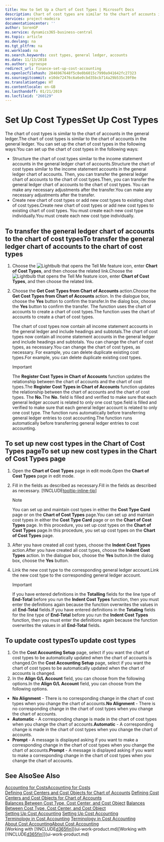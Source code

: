 ```yaml
---
title: How to Set Up a Chart of Cost Types | Microsoft Docs
description: Chart of cost types are similar to the chart of accounts in the general ledger.
services: project-madeira
documentationcenter: ''
author: SorenGP
ms.service: dynamics365-business-central
ms.topic: article
ms.devlang: na
ms.tgt_pltfrm: na
ms.workload: na
ms.search.keywords: cost types, general ledger, accounts
ms.date: 11/13/2018
ms.author: sgroespe
redirect_url: finance-set-up-cost-accounting
ms.openlocfilehash: 2846967648f5c0e0b6015c7990a941642fc27323
ms.sourcegitcommit: e10de72476c6a6e0cbd35bcb714a29b535c39f0e
ms.translationtype: HT
ms.contentlocale: en-GB
ms.lasthandoff: 01/21/2019
ms.locfileid: "260129"
---
```

# <a name="set-up-cost-types"></a><span data-ttu-id="012ac-103">Set Up Cost Types</span><span class="sxs-lookup"><span data-stu-id="012ac-103">Set Up Cost Types</span></span>
<span data-ttu-id="012ac-104">The chart of cost types is similar to the chart of accounts in the general ledger.</span><span class="sxs-lookup"><span data-stu-id="012ac-104">The chart of cost types is similar to the chart of accounts in the general ledger.</span></span> <span data-ttu-id="012ac-105">You can set up the chart of cost types in the following ways:</span><span class="sxs-lookup"><span data-stu-id="012ac-105">You can set up the chart of cost types in the following ways:</span></span>  

-   <span data-ttu-id="012ac-106">Structure the chart of cost types similar to the income statement accounts in the general ledger chart of accounts.</span><span class="sxs-lookup"><span data-stu-id="012ac-106">Structure the chart of cost types similar to the income statement accounts in the general ledger chart of accounts.</span></span> <span data-ttu-id="012ac-107">Then, you can transfer the general ledger chart of accounts to the chart of cost types.</span><span class="sxs-lookup"><span data-stu-id="012ac-107">Then, you can transfer the general ledger chart of accounts to the chart of cost types.</span></span> <span data-ttu-id="012ac-108">You can make any necessary adjustments after the transfer.</span><span class="sxs-lookup"><span data-stu-id="012ac-108">You can make any necessary adjustments after the transfer.</span></span>  
-   <span data-ttu-id="012ac-109">Create new chart of cost types or add new cost types to existing chart of cost types.</span><span class="sxs-lookup"><span data-stu-id="012ac-109">Create new chart of cost types or add new cost types to existing chart of cost types.</span></span> <span data-ttu-id="012ac-110">You must create each new cost type individually.</span><span class="sxs-lookup"><span data-stu-id="012ac-110">You must create each new cost type individually.</span></span>  

## <a name="to-transfer-the-general-ledger-chart-of-accounts-to-the-chart-of-cost-types"></a><span data-ttu-id="012ac-111">To transfer the general ledger chart of accounts to the chart of cost types</span><span class="sxs-lookup"><span data-stu-id="012ac-111">To transfer the general ledger chart of accounts to the chart of cost types</span></span>  
1.  <span data-ttu-id="012ac-112">Choose the ![Lightbulb that opens the Tell Me feature](media/ui-search/search_small.png "Tell me what you want to do") icon, enter **Chart of Cost Types**, and then choose the related link.</span><span class="sxs-lookup"><span data-stu-id="012ac-112">Choose the ![Lightbulb that opens the Tell Me feature](media/ui-search/search_small.png "Tell me what you want to do") icon, enter **Chart of Cost Types**, and then choose the related link.</span></span>  
2.  <span data-ttu-id="012ac-113">Choose the **Get Cost Types from Chart of Accounts** action.</span><span class="sxs-lookup"><span data-stu-id="012ac-113">Choose the **Get Cost Types from Chart of Accounts** action.</span></span> <span data-ttu-id="012ac-114">In the dialogue box, choose the **Yes** button to confirm the transfer.</span><span class="sxs-lookup"><span data-stu-id="012ac-114">In the dialog box, choose the **Yes** button to confirm the transfer.</span></span> <span data-ttu-id="012ac-115">The function uses the chart of accounts to create a chart of cost types.</span><span class="sxs-lookup"><span data-stu-id="012ac-115">The function uses the chart of accounts to create a chart of cost types.</span></span>  

    <span data-ttu-id="012ac-116">The chart of cost types now contain all income statement accounts in the general ledger and include headings and subtotals.</span><span class="sxs-lookup"><span data-stu-id="012ac-116">The chart of cost types now contain all income statement accounts in the general ledger and include headings and subtotals.</span></span> <span data-ttu-id="012ac-117">You can change the chart of cost types, as necessary.</span><span class="sxs-lookup"><span data-stu-id="012ac-117">You can change the chart of cost types, as necessary.</span></span> <span data-ttu-id="012ac-118">For example, you can delete duplicate existing cost types.</span><span class="sxs-lookup"><span data-stu-id="012ac-118">For example, you can delete duplicate existing cost types.</span></span>  

    > [!IMPORTANT]  
    >  <span data-ttu-id="012ac-119">The **Register Cost Types in Chart of Accounts** function updates the relationship between the chart of accounts and the chart of cost types.</span><span class="sxs-lookup"><span data-stu-id="012ac-119">The **Register Cost Types in Chart of Accounts** function updates the relationship between the chart of accounts and the chart of cost types.</span></span> <span data-ttu-id="012ac-120">The **No.**</span><span class="sxs-lookup"><span data-stu-id="012ac-120">The **No.**</span></span> <span data-ttu-id="012ac-121">field is filled and verified to make sure that each general ledger account is related to only one cost type.</span><span class="sxs-lookup"><span data-stu-id="012ac-121">field is filled and verified to make sure that each general ledger account is related to only one cost type.</span></span> <span data-ttu-id="012ac-122">The function runs automatically before transferring general ledger entries to cost accounting.</span><span class="sxs-lookup"><span data-stu-id="012ac-122">The function runs automatically before transferring general ledger entries to cost accounting.</span></span>  

## <a name="to-set-up-new-cost-types-in-the-chart-of-cost-types-page"></a><span data-ttu-id="012ac-123">To set up new cost types in the Chart of Cost Types page</span><span class="sxs-lookup"><span data-stu-id="012ac-123">To set up new cost types in the Chart of Cost Types page</span></span>  
1.  <span data-ttu-id="012ac-124">Open the **Chart of Cost Types** page in edit mode.</span><span class="sxs-lookup"><span data-stu-id="012ac-124">Open the **Chart of Cost Types** page in edit mode.</span></span>  
2.  <span data-ttu-id="012ac-125">Fill in the fields as described as necessary.</span><span class="sxs-lookup"><span data-stu-id="012ac-125">Fill in the fields as described as necessary.</span></span> [!INCLUDE[tooltip-inline-tip](includes/tooltip-inline-tip_md.md)]

    > [!NOTE]  
    >  <span data-ttu-id="012ac-126">You can set up and maintain cost types in either the **Cost Type Card** page or on the **Chart of Cost Types** page.</span><span class="sxs-lookup"><span data-stu-id="012ac-126">You can set up and maintain cost types in either the **Cost Type Card** page or on the **Chart of Cost Types** page.</span></span> <span data-ttu-id="012ac-127">In this procedure, you set up cost types on the **Chart of Cost Types** page.</span><span class="sxs-lookup"><span data-stu-id="012ac-127">In this procedure, you set up cost types on the **Chart of Cost Types** page.</span></span>

3.  <span data-ttu-id="012ac-128">After you have created all cost types, choose the **Indent Cost Types** action.</span><span class="sxs-lookup"><span data-stu-id="012ac-128">After you have created all cost types, choose the **Indent Cost Types** action.</span></span> <span data-ttu-id="012ac-129">In the dialogue box, choose the **Yes** button.</span><span class="sxs-lookup"><span data-stu-id="012ac-129">In the dialog box, choose the **Yes** button.</span></span>  
4.  <span data-ttu-id="012ac-130">Link the new cost type to the corresponding general ledger account.</span><span class="sxs-lookup"><span data-stu-id="012ac-130">Link the new cost type to the corresponding general ledger account.</span></span>  

    > [!IMPORTANT]  
    >  <span data-ttu-id="012ac-131">If you have entered definitions in the **Totalling** fields for the line type of **End-Total** before you run the **Indent Cost Types** function, then you must enter the definitions again because the function overwrites the values in all **End-Total** fields.</span><span class="sxs-lookup"><span data-stu-id="012ac-131">If you have entered definitions in the **Totaling** fields for the line type of **End-Total** before you run the **Indent Cost Types** function, then you must enter the definitions again because the function overwrites the values in all **End-Total** fields.</span></span>  

## <a name="to-update-cost-types"></a><span data-ttu-id="012ac-132">To update cost types</span><span class="sxs-lookup"><span data-stu-id="012ac-132">To update cost types</span></span>  
1.  <span data-ttu-id="012ac-133">On the **Cost Accounting Setup** page, select if you want the chart of cost types to be automatically updated when the chart of accounts is changed.</span><span class="sxs-lookup"><span data-stu-id="012ac-133">On the **Cost Accounting Setup** page, select if you want the chart of cost types to be automatically updated when the chart of accounts is changed.</span></span>  
2.  <span data-ttu-id="012ac-134">In the **Align G/L Account** field, you can choose from the following options.</span><span class="sxs-lookup"><span data-stu-id="012ac-134">In the **Align G/L Account** field, you can choose from the following options.</span></span>  

- <span data-ttu-id="012ac-135">**No Alignment** - There is no corresponding change in the chart of cost types when you change the chart of accounts.</span><span class="sxs-lookup"><span data-stu-id="012ac-135">**No Alignment** - There is no corresponding change in the chart of cost types when you change the chart of accounts.</span></span>  
- <span data-ttu-id="012ac-136">**Automatic** - A corresponding change is made in the chart of cost types when you change the chart of accounts.</span><span class="sxs-lookup"><span data-stu-id="012ac-136">**Automatic** - A corresponding change is made in the chart of cost types when you change the chart of accounts.</span></span>  
- <span data-ttu-id="012ac-137">**Prompt** - A message is displayed asking if you want to make a corresponding change in the chart of cost types when you change the chart of accounts.</span><span class="sxs-lookup"><span data-stu-id="012ac-137">**Prompt** - A message is displayed asking if you want to make a corresponding change in the chart of cost types when you change the chart of accounts.</span></span>  

## <a name="see-also"></a><span data-ttu-id="012ac-138">See Also</span><span class="sxs-lookup"><span data-stu-id="012ac-138">See Also</span></span>  
[<span data-ttu-id="012ac-139">Accounting for Costs</span><span class="sxs-lookup"><span data-stu-id="012ac-139">Accounting for Costs</span></span>](finance-manage-cost-accounting.md)  
<span data-ttu-id="012ac-140">[Defining Cost Centers and Cost Objects for Chart of Accounts](finance-defining-cost-centers-and-cost-objects-for-chart-of-accounts.md) </span><span class="sxs-lookup"><span data-stu-id="012ac-140">[Defining Cost Centers and Cost Objects for Chart of Accounts](finance-defining-cost-centers-and-cost-objects-for-chart-of-accounts.md) </span></span>  
<span data-ttu-id="012ac-141">[Balances Between Cost Type, Cost Center, and Cost Object](finance-balances-between-cost-type-cost-center-and-cost-object.md) </span><span class="sxs-lookup"><span data-stu-id="012ac-141">[Balances Between Cost Type, Cost Center, and Cost Object](finance-balances-between-cost-type-cost-center-and-cost-object.md) </span></span>  
<span data-ttu-id="012ac-142">[Setting Up Cost Accounting](finance-set-up-cost-accounting.md) </span><span class="sxs-lookup"><span data-stu-id="012ac-142">[Setting Up Cost Accounting](finance-set-up-cost-accounting.md) </span></span>  
<span data-ttu-id="012ac-143">[Terminology in Cost Accounting](finance-terminology-in-cost-accounting.md) </span><span class="sxs-lookup"><span data-stu-id="012ac-143">[Terminology in Cost Accounting](finance-terminology-in-cost-accounting.md) </span></span>  
[<span data-ttu-id="012ac-144">About Cost Accounting</span><span class="sxs-lookup"><span data-stu-id="012ac-144">About Cost Accounting</span></span>](finance-about-cost-accounting.md)  
<span data-ttu-id="012ac-145">[Working with [!INCLUDE[d365fin](includes/d365fin_md.md)]](ui-work-product.md)</span><span class="sxs-lookup"><span data-stu-id="012ac-145">[Working with [!INCLUDE[d365fin](includes/d365fin_md.md)]](ui-work-product.md)</span></span>

